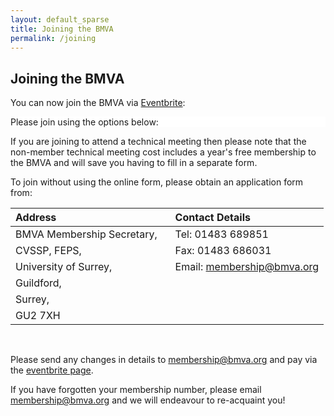 ```yaml
---
layout: default_sparse
title: Joining the BMVA
permalink: /joining
---
```


## Joining the BMVA

You can now join the BMVA via [Eventbrite](https://www.eventbrite.co.uk/e/bmva-membership-2019-tickets-49987702564):

<div class="container-fluid pb-3">
    <!--<button id="eventbrite-widget-trigger" type="button">Buy Tickets</button>-->
    <div class="card p-1" style="background: #FFFFFF"><!--F8F7FA-->
        <div class="card-body mx-auto">
          Please join using the options below:
        </div>
        <div id="eventbrite-widget-container-49987702564" class="embed-responsive"></div>
    </div>
</div>

If you are joining to attend a technical meeting then please note that the
non-member technical meeting cost includes a year's free membership to the
BMVA and will save you having to fill in a separate form.

To join without using the online form, please obtain an application form from:

| Address | Contact Details |
|:-------|:-------|
| BMVA Membership Secretary,&nbsp;&nbsp;&nbsp; | Tel: 01483 689851 |
| CVSSP, FEPS, | Fax: 01483 686031 |
| University of Surrey, | Email: [membership@bmva.org](mailto:membership@bmva.org) |
| Guildford, |
| Surrey, |
| GU2 7XH |

<br/>

Please send any changes in details to
[membership@bmva.org](mailto:membership@bmva.org) and pay via the
[eventbrite page](https://www.eventbrite.co.uk/e/bmva-membership-2018-tickets-42499208276).


If you have forgotten your membership number, please email
[membership@bmva.org](mailto:membership@bmva.org) and we will endeavour to
re-acquaint you!




<script src="https://www.eventbrite.co.uk/static/widgets/eb_widgets.js"></script>

<script type="text/javascript">
    var exampleCallback = function() {
        console.log('Order complete!');
    };

    function getWidth() {
      if (self.innerWidth) {
        return self.innerWidth;
      }

      if (document.documentElement && document.documentElement.clientWidth) {
        return document.documentElement.clientWidth;
      }

      if (document.body) {
        return document.body.clientWidth;
      }
    }

    var height_to_use = 650;

    if (getWidth() < 1000) {
        height_to_use = 700;
    }

    if (getWidth() < 800) {
        height_to_use = 750;
    }

    if (getWidth() < 550) {
        height_to_use = 750;
    }

    window.EBWidgets.createWidget({
        // Required
        widgetType: 'checkout',
        eventId: '49987702564',

        //modal: true,
        //modalTriggerElementId: "eventbrite-widget-trigger",

        iframeContainerId: 'eventbrite-widget-container-49987702564',
        // Optional
        iframeContainerHeight: height_to_use,  // Widget height in pixels. Defaults to a minimum of 425px if not provided
        iFrameAutoAdapt: 100,
        onOrderComplete: exampleCallback  // Method called when an order has successfully completed
    });
</script>

